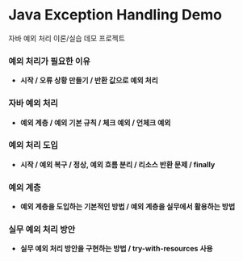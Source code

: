 # Java Exception Handling Demo

자바 예외 처리 이론/실습 데모 프로젝트


### 예외 처리가 필요한 이유
- **시작 / 오류 상황 만들기 / 반환 값으로 예외 처리**

### 자바 예외 처리
- **예외 계층 / 예외 기본 규칙 / 체크 예외 / 언체크 예외**

### 예외 처리 도입
- **시작 / 예외 복구 / 정상, 예외 흐름 분리 / 리소스 반환 문제 / finally**

### 예외 계층
- **예외 계층을 도입하는 기본적인 방법 / 예외 계층을 실무에서 활용하는 방법**

### 실무 예외 처리 방안
- **실무 예외 처리 방안을 구현하는 방법 / try-with-resources 사용**